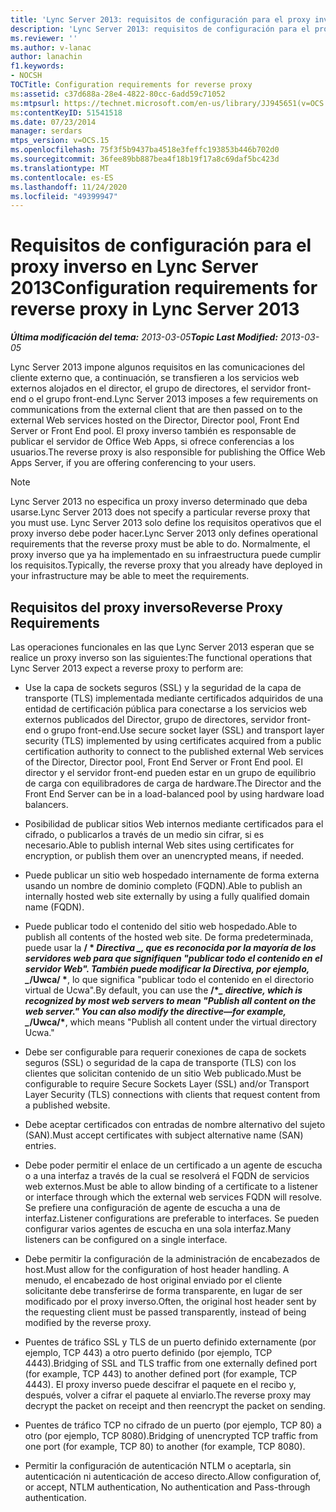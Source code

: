 ```yaml
---
title: 'Lync Server 2013: requisitos de configuración para el proxy inverso'
description: 'Lync Server 2013: requisitos de configuración para el proxy inverso.'
ms.reviewer: ''
ms.author: v-lanac
author: lanachin
f1.keywords:
- NOCSH
TOCTitle: Configuration requirements for reverse proxy
ms:assetid: c37d688a-28e4-4822-80cc-6add59c71052
ms:mtpsurl: https://technet.microsoft.com/en-us/library/JJ945651(v=OCS.15)
ms:contentKeyID: 51541518
ms.date: 07/23/2014
manager: serdars
mtps_version: v=OCS.15
ms.openlocfilehash: 75f3f5b9437ba4518e3feffc193853b446b702d0
ms.sourcegitcommit: 36fee89bb887bea4f18b19f17a8c69daf5bc423d
ms.translationtype: MT
ms.contentlocale: es-ES
ms.lasthandoff: 11/24/2020
ms.locfileid: "49399947"
---
```

# <a name="configuration-requirements-for-reverse-proxy-in-lync-server-2013"></a><span data-ttu-id="b68e2-103">Requisitos de configuración para el proxy inverso en Lync Server 2013</span><span class="sxs-lookup"><span data-stu-id="b68e2-103">Configuration requirements for reverse proxy in Lync Server 2013</span></span>

<div data-xmlns="http://www.w3.org/1999/xhtml">

<div class="topic" data-xmlns="http://www.w3.org/1999/xhtml" data-msxsl="urn:schemas-microsoft-com:xslt" data-cs="https://msdn.microsoft.com/">

<div data-asp="https://msdn2.microsoft.com/asp">



</div>

<div id="mainSection">

<div id="mainBody"><span data-ttu-id="b68e2-104">

<span> </span></span><span class="sxs-lookup"><span data-stu-id="b68e2-104">

<span> </span></span></span>

<span data-ttu-id="b68e2-105">_**Última modificación del tema:** 2013-03-05_</span><span class="sxs-lookup"><span data-stu-id="b68e2-105">_**Topic Last Modified:** 2013-03-05_</span></span>

<span data-ttu-id="b68e2-106">Lync Server 2013 impone algunos requisitos en las comunicaciones del cliente externo que, a continuación, se transfieren a los servicios web externos alojados en el director, el grupo de directores, el servidor front-end o el grupo front-end.</span><span class="sxs-lookup"><span data-stu-id="b68e2-106">Lync Server 2013 imposes a few requirements on communications from the external client that are then passed on to the external Web services hosted on the Director, Director pool, Front End Server or Front End pool.</span></span> <span data-ttu-id="b68e2-107">El proxy inverso también es responsable de publicar el servidor de Office Web Apps, si ofrece conferencias a los usuarios.</span><span class="sxs-lookup"><span data-stu-id="b68e2-107">The reverse proxy is also responsible for publishing the Office Web Apps Server, if you are offering conferencing to your users.</span></span>

<div>


> [!NOTE]  
> <span data-ttu-id="b68e2-108">Lync Server 2013 no especifica un proxy inverso determinado que deba usarse.</span><span class="sxs-lookup"><span data-stu-id="b68e2-108">Lync Server 2013 does not specify a particular reverse proxy that you must use.</span></span> <span data-ttu-id="b68e2-109">Lync Server 2013 solo define los requisitos operativos que el proxy inverso debe poder hacer.</span><span class="sxs-lookup"><span data-stu-id="b68e2-109">Lync Server 2013 only defines operational requirements that the reverse proxy must be able to do.</span></span> <span data-ttu-id="b68e2-110">Normalmente, el proxy inverso que ya ha implementado en su infraestructura puede cumplir los requisitos.</span><span class="sxs-lookup"><span data-stu-id="b68e2-110">Typically, the reverse proxy that you already have deployed in your infrastructure may be able to meet the requirements.</span></span>



</div>

<div>

## <a name="reverse-proxy-requirements"></a><span data-ttu-id="b68e2-111">Requisitos del proxy inverso</span><span class="sxs-lookup"><span data-stu-id="b68e2-111">Reverse Proxy Requirements</span></span>

<span data-ttu-id="b68e2-112">Las operaciones funcionales en las que Lync Server 2013 esperan que se realice un proxy inverso son las siguientes:</span><span class="sxs-lookup"><span data-stu-id="b68e2-112">The functional operations that Lync Server 2013 expect a reverse proxy to perform are:</span></span>

  - <span data-ttu-id="b68e2-113">Use la capa de sockets seguros (SSL) y la seguridad de la capa de transporte (TLS) implementada mediante certificados adquiridos de una entidad de certificación pública para conectarse a los servicios web externos publicados del Director, grupo de directores, servidor front-end o grupo front-end.</span><span class="sxs-lookup"><span data-stu-id="b68e2-113">Use secure socket layer (SSL) and transport layer security (TLS) implemented by using certificates acquired from a public certification authority to connect to the published external Web services of the Director, Director pool, Front End Server or Front End pool.</span></span> <span data-ttu-id="b68e2-114">El director y el servidor front-end pueden estar en un grupo de equilibrio de carga con equilibradores de carga de hardware.</span><span class="sxs-lookup"><span data-stu-id="b68e2-114">The Director and the Front End Server can be in a load-balanced pool by using hardware load balancers.</span></span>

  - <span data-ttu-id="b68e2-115">Posibilidad de publicar sitios Web internos mediante certificados para el cifrado, o publicarlos a través de un medio sin cifrar, si es necesario.</span><span class="sxs-lookup"><span data-stu-id="b68e2-115">Able to publish internal Web sites using certificates for encryption, or publish them over an unencrypted means, if needed.</span></span>

  - <span data-ttu-id="b68e2-116">Puede publicar un sitio web hospedado internamente de forma externa usando un nombre de dominio completo (FQDN).</span><span class="sxs-lookup"><span data-stu-id="b68e2-116">Able to publish an internally hosted web site externally by using a fully qualified domain name (FQDN).</span></span>

  - <span data-ttu-id="b68e2-117">Puede publicar todo el contenido del sitio web hospedado.</span><span class="sxs-lookup"><span data-stu-id="b68e2-117">Able to publish all contents of the hosted web site.</span></span> <span data-ttu-id="b68e2-118">De forma predeterminada, puede usar la **/ \* *Directiva _, que es reconocida por la mayoría de los servidores web para que signifiquen "publicar todo el contenido en el servidor Web". También puede modificar la Directiva, por ejemplo, _*/Uwca/ \***, lo que significa "publicar todo el contenido en el directorio virtual de Ucwa".</span><span class="sxs-lookup"><span data-stu-id="b68e2-118">By default, you can use the **/\**_ directive, which is recognized by most web servers to mean "Publish all content on the web server." You can also modify the directive—for example, _*/Uwca/\***, which means "Publish all content under the virtual directory Ucwa."</span></span>

  - <span data-ttu-id="b68e2-119">Debe ser configurable para requerir conexiones de capa de sockets seguros (SSL) o seguridad de la capa de transporte (TLS) con los clientes que solicitan contenido de un sitio Web publicado.</span><span class="sxs-lookup"><span data-stu-id="b68e2-119">Must be configurable to require Secure Sockets Layer (SSL) and/or Transport Layer Security (TLS) connections with clients that request content from a published website.</span></span>

  - <span data-ttu-id="b68e2-120">Debe aceptar certificados con entradas de nombre alternativo del sujeto (SAN).</span><span class="sxs-lookup"><span data-stu-id="b68e2-120">Must accept certificates with subject alternative name (SAN) entries.</span></span>

  - <span data-ttu-id="b68e2-121">Debe poder permitir el enlace de un certificado a un agente de escucha o a una interfaz a través de la cual se resolverá el FQDN de servicios web externos.</span><span class="sxs-lookup"><span data-stu-id="b68e2-121">Must be able to allow binding of a certificate to a listener or interface through which the external web services FQDN will resolve.</span></span> <span data-ttu-id="b68e2-122">Se prefiere una configuración de agente de escucha a una de interfaz.</span><span class="sxs-lookup"><span data-stu-id="b68e2-122">Listener configurations are preferable to interfaces.</span></span> <span data-ttu-id="b68e2-123">Se pueden configurar varios agentes de escucha en una sola interfaz.</span><span class="sxs-lookup"><span data-stu-id="b68e2-123">Many listeners can be configured on a single interface.</span></span>

  - <span data-ttu-id="b68e2-124">Debe permitir la configuración de la administración de encabezados de host.</span><span class="sxs-lookup"><span data-stu-id="b68e2-124">Must allow for the configuration of host header handling.</span></span> <span data-ttu-id="b68e2-125">A menudo, el encabezado de host original enviado por el cliente solicitante debe transferirse de forma transparente, en lugar de ser modificado por el proxy inverso.</span><span class="sxs-lookup"><span data-stu-id="b68e2-125">Often, the original host header sent by the requesting client must be passed transparently, instead of being modified by the reverse proxy.</span></span>

  - <span data-ttu-id="b68e2-126">Puentes de tráfico SSL y TLS de un puerto definido externamente (por ejemplo, TCP 443) a otro puerto definido (por ejemplo, TCP 4443).</span><span class="sxs-lookup"><span data-stu-id="b68e2-126">Bridging of SSL and TLS traffic from one externally defined port (for example, TCP 443) to another defined port (for example, TCP 4443).</span></span> <span data-ttu-id="b68e2-127">El proxy inverso puede descifrar el paquete en el recibo y, después, volver a cifrar el paquete al enviarlo.</span><span class="sxs-lookup"><span data-stu-id="b68e2-127">The reverse proxy may decrypt the packet on receipt and then reencrypt the packet on sending.</span></span>

  - <span data-ttu-id="b68e2-128">Puentes de tráfico TCP no cifrado de un puerto (por ejemplo, TCP 80) a otro (por ejemplo, TCP 8080).</span><span class="sxs-lookup"><span data-stu-id="b68e2-128">Bridging of unencrypted TCP traffic from one port (for example, TCP 80) to another (for example, TCP 8080).</span></span>

  - <span data-ttu-id="b68e2-129">Permitir la configuración de autenticación NTLM o aceptarla, sin autenticación ni autenticación de acceso directo.</span><span class="sxs-lookup"><span data-stu-id="b68e2-129">Allow configuration of, or accept, NTLM authentication, No authentication and Pass-through authentication.</span></span>

<span data-ttu-id="b68e2-130"></div>

</div>

<span> </span>

</div>

</div>

</span><span class="sxs-lookup"><span data-stu-id="b68e2-130"></div>

</div>

<span> </span>

</div>

</div>

</span></span></div>


